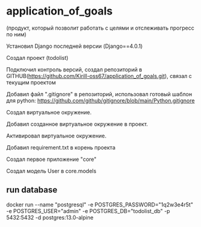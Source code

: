 # application_of_goals 
(продукт, который позволит работать с целями и отслеживать прогресс по ним)

Установил Django последней версии (Django==4.0.1)

Создал проект (todolist)

Подключил контроль версий, создал репозиторий в GITHUB(https://github.com/Kirill-oss67/application_of_goals.git),
связал с текущим проектом

Добавил файл ".gitignore" в репозиторий, использовал готовый шаблон для python: https://github.com/github/gitignore/blob/main/Python.gitignore

Создал виртуальное окружение.

Добавил созданное виртуальное окружение в проект.

Активировал виртуальное окружение.

Добавил requirement.txt в корень проекта

Создал первое приложение "core"

Создал модель User в core.models

## run database
docker run --name "postgresql" -e POSTGRES_PASSWORD="1q2w3e4r5t" -e POSTGRES_USER="admin" -e POSTGRES_DB="todolist_db" -p 5432:5432 -d postgres:13.0-alpine










